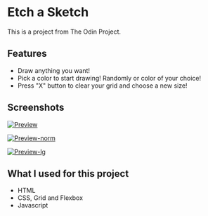 # Etch a Sketch

This is a project from The Odin Project.

## Features

- Draw anything you want!
- Pick a color to start drawing! Randomly or color of your choice!
- Press "X" button to clear your grid and choose a new size!

## Screenshots

[![Preview](https://i.postimg.cc/xTbYNfsw/Screenshot-from-2021-08-07-13-52-10.png)](https://postimg.cc/ZCZX1SzH)

[![Preview-norm](https://i.postimg.cc/SxShT6Qh/Screenshot-from-2021-08-07-13-52-17.png)](https://postimg.cc/BXVkt11Y)

[![Preview-lg](https://i.postimg.cc/jjjR5zBX/Screenshot-from-2021-08-07-13-52-52.png)](https://postimg.cc/hXNkZ7Dz)

## What I used for this project

- HTML
- CSS, Grid and Flexbox
- Javascript
